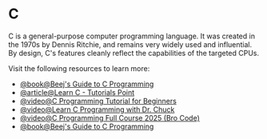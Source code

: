 # C

C is a general-purpose computer programming language. It was created in the 1970s by Dennis Ritchie, and remains very widely used and influential. By design, C's features cleanly reflect the capabilities of the targeted CPUs.

Visit the following resources to learn more:

- [@book@Beej's Guide to C Programming](https://beej.us/guide/bgc/)
- [@article@Learn C - Tutorials Point](https://www.tutorialspoint.com/cprogramming/index.htm)
- [@video@C Programming Tutorial for Beginners](https://www.youtube.com/watch?v=KJgsSFOSQv0)
- [@video@Learn C Programming with Dr. Chuck](https://www.youtube.com/watch?v=j-_s8f5K30I)
- [@video@C Programming Full Course 2025 (Bro Code)](https://youtu.be/xND0t1pr3KY?si=sy-Xzz7JHMqS6ruA)
- [@book@Beej's Guide to C Programming](https://beej.us/guide/bgc/)